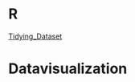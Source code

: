# R
[Tidying_Dataset](https://elizabethmax.github.io/Thesis/Tidying_Dataset.html)

# Datavisualization
